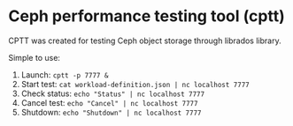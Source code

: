 # Ceph performance testing tool (cptt)

CPTT was created for testing Ceph object storage through librados library.

Simple to use:

1. Launch: ```cptt -p 7777 &```
2. Start test: ```cat workload-definition.json | nc localhost 7777```
3. Check status: ```echo "Status" | nc localhost 7777```
4. Cancel test: ```echo "Cancel" | nc localhost 7777```
5. Shutdown: ```echo "Shutdown" | nc localhost 7777```
